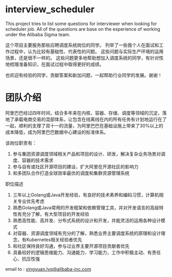 # interview_scheduler
This project tries to list some questions for interviewer when looking for scheduler job. 
All of the questions are base on the experience of  working under the Alibaba Sigma team.

这个项目主要服务那些应聘调度系统岗位的同学。
列举了一些我个人在面试和工作过程中，认为比较有基础性、代表性的问题。
这些问题与实际生产环境的运用场景，还是很不一样的。
这些问题更多地帮助想加入调度系统的同学，有针对性地梳理准备知识，在面试过程中取得更好的成绩。

也欢迎有经验的同学，贡献答案和新加问题，一起帮助行业同学的发展。谢谢！

# 团队介绍
阿里巴巴经过四年时间，结合多年来在内核、容器、存储、调度等领域的沉淀，落地了承载电商交易的混部体系，让包含在线离线在内的所有任务有计划地运行在了一起，顺利的支撑了双十一的流量，为阿里巴巴在基础设施上带来了30%以上的成本降低，成为阿里巴巴数据中心建设的标准体系。

该岗位职责有：
1. 参与集团资源调度领域相关产品和项目的设计、研发，解决复杂业务场景对调度、容器的技术需求
2. 参与自有或社区开源项目的建设，扩大阿里在开源社区的影响力
3. 和多团队合作打造全球效率最优的调度和集群资源管理系统

职位描述
1. 三年以上Golang或Java开发经验，有良好的技术素养和编码习惯，计算机相关专业优先考虑
2. 熟悉Golang或Java常用的开发框架和依赖管理工具，并对开发语言的高级特性有充分了解，有大型项目的开发经验
3. 熟悉高性能、高并发、分布式系统的设计和开发，并能灵活的运用各种设计模式
4. 对容器、资源调度领域有充分的了解，熟悉业界主要调度系统的原理和设计理念，有Kubernetes相关经验者优先
5. 和社区保持良好沟通，参与过业界主要开源项目贡献者优先
6. 具备较好的逻辑思维能力、沟通能力、学习能力，工作中积极主动、有责任心、抗压性强

email to : yingyuan.lyq@alibaba-inc.com
